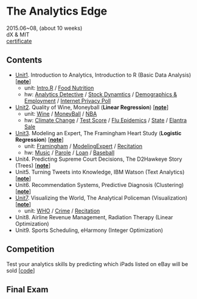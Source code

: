 # The Analytics Edge

2015.06~08, (about 10 weeks) <br>
dX & MIT <br>
[certificate](https://verify.edx.org/cert/09ffe13ef22f4893b4440cae52290bd6)


## Contents

* [Unit1](https://github.com/gritmind/review/tree/master/media/class/analytics-edge/contents/unit1). Introduction to Analytics, Introduction to R (Basic Data Analysis) [[**note**](https://1drv.ms/w/s!AllPqyV9kKUruQ-jKFW-WCGhyIfc)]
   * unit: [Intro.R](http://htmlpreview.github.io/?https://raw.githubusercontent.com/gritmind/review/master/media/class/analytics-edge/contents/unit1/introduction.html) / [Food Nutrition](http://htmlpreview.github.io/?https://raw.githubusercontent.com/gritmind/review/master/media/class/analytics-edge/contents/unit1/Unit1_Recitation.html)
   * hw: [Analytics Detective](http://htmlpreview.github.io/?https://raw.githubusercontent.com/gritmind/review/master/media/class/analytics-edge/contents/unit1/A1-1_AN_ANALYTICAL_DETECTIVE.html) / [Stock Dynamtics](http://htmlpreview.github.io/?https://raw.githubusercontent.com/gritmind/review/master/media/class/analytics-edge/contents/unit1/A1-2_STOCK_DYNAMICS.html) / [Demographics & Employment](http://htmlpreview.github.io/?https://raw.githubusercontent.com/gritmind/review/master/media/class/analytics-edge/contents/unit1/A1-3_DEMOGRAPHICS_AND_EMPLOYMENT_IN_THE_UNITED_STATES.html) / [Internet Privacy Poll](http://htmlpreview.github.io/?https://raw.githubusercontent.com/gritmind/review/master/media/class/analytics-edge/contents/unit1/A1-4_INTERNET_PRIVACY_POLL.html)
* [Unit2](https://github.com/gritmind/review/tree/master/media/class/analytics-edge/contents/unit2). Quality of Wine, Moneyball (**Linear Regression**) [[**note**](https://1drv.ms/w/s!AllPqyV9kKUrunVLv5zmfiAgy0S6)]
   * unit: [Wine](http://htmlpreview.github.io/?https://raw.githubusercontent.com/gritmind/review/master/media/class/analytics-edge/contents/unit2/Unit2_WineRegression.html) / [MoneyBall](http://htmlpreview.github.io/?https://raw.githubusercontent.com/gritmind/review/master/media/class/analytics-edge/contents/unit2/Unit2_Moneyball.html) / [NBA](http://htmlpreview.github.io/?https://raw.githubusercontent.com/gritmind/review/master/media/class/analytics-edge/contents/unit2/Unit2_Recitation.html)
   * hw: [Climate Change](http://htmlpreview.github.io/?https://raw.githubusercontent.com/gritmind/review/master/media/class/analytics-edge/contents/unit2/A2-1_CLIMATE_CHANGE.html) / [Test Score](http://htmlpreview.github.io/?https://raw.githubusercontent.com/gritmind/review/master/media/class/analytics-edge/contents/unit2/A2-2_READING_TEST_SCORES.html) / [Flu Epidemics](http://htmlpreview.github.io/?https://raw.githubusercontent.com/gritmind/review/master/media/class/analytics-edge/contents/unit2/A2-3_DETECTING_FLU_EPIDEMICS_VIA_SEARCH_ENGINE_QUERY_DATA.html) / [State](http://htmlpreview.github.io/?https://raw.githubusercontent.com/gritmind/review/master/media/class/analytics-edge/contents/unit2/A2-4_STATE_DATA.html) / [Elantra Sale](http://htmlpreview.github.io/?https://raw.githubusercontent.com/gritmind/review/master/media/class/analytics-edge/contents/unit2/A2-5_FORECASTING_ELANTRA_SALES.html)
* [Unit3](https://github.com/gritmind/review/tree/master/media/class/analytics-edge/contents/unit3). Modeling an Expert, The Framingham Heart Study (**Logistic Regression**) [[**note**](https://1drv.ms/w/s!AllPqyV9kKUruxBBp3gLG4uz7tqb)]
   * unit: [Framingham](http://htmlpreview.github.io/?https://raw.githubusercontent.com/gritmind/review/master/media/class/analytics-edge/contents/unit3/Unit3_Framingham.html) / [ModelingExpert](http://htmlpreview.github.io/?https://raw.githubusercontent.com/gritmind/review/master/media/class/analytics-edge/contents/unit3/Unit3_ModelingExpert.html) / [Recitation](http://htmlpreview.github.io/?https://raw.githubusercontent.com/gritmind/review/master/media/class/analytics-edge/contents/unit3/Unit3_Recitation.html)
   * hw: [Music](http://htmlpreview.github.io/?https://raw.githubusercontent.com/gritmind/review/master/media/class/analytics-edge/contents/unit3/A3-1_POPULARITY_OF_MUSIC_RECORDS.html) / [Parole](http://htmlpreview.github.io/?https://raw.githubusercontent.com/gritmind/review/master/media/class/analytics-edge/contents/unit3/A3-2_PREDICTING_PAROLE_VIOLATORS.html) / [Loan](http://htmlpreview.github.io/?https://raw.githubusercontent.com/gritmind/review/master/media/class/analytics-edge/contents/unit3/A3-3_PREDICTING_LOAN_REPAYMENT.html) / [Baseball](http://htmlpreview.github.io/?https://raw.githubusercontent.com/gritmind/review/master/media/class/analytics-edge/contents/unit3/A3-4_PREDICTING_THE_BASEBALL_WORLD_SERIES_CHAMPION.html)
* Unit4. Predicting Supreme Court Decisions, The D2Hawkeye Story (Trees) [[**note**](https://1drv.ms/w/s!AllPqyV9kKUrwWAj0J7Pym-1bVlg)]
* Unit5. Turning Tweets into Knowledge, IBM Watson (Text Analytics) [[**note**](https://1drv.ms/w/s!AllPqyV9kKUrwV6wx2xXfCA8V8nw)]
* Unit6. Recommendation Systems, Predictive Diagnosis (Clustering) [[**note**](https://1drv.ms/w/s!AllPqyV9kKUrwV_QjWVnoJ-RvGuR)]
* [Unit7](https://github.com/gritmind/review/tree/master/media/class/analytics-edge/contents/unit7). Visualizing the World, The Analytical Policeman (Visualization) [[**note**](https://1drv.ms/w/s!AllPqyV9kKUrwyuiM_1AFEZMg5CM)]
   * unit: [WHO](http://htmlpreview.github.io/?https://raw.githubusercontent.com/gritmind/review/master/media/class/analytics-edge/contents/unit7/Unit7_WHO.html) / [Crime](http://htmlpreview.github.io/?https://raw.githubusercontent.com/gritmind/review/master/media/class/analytics-edge/contents/unit7/Unit7_Crime.html) / [Recitation](http://htmlpreview.github.io/?https://raw.githubusercontent.com/gritmind/review/master/media/class/analytics-edge/contents/unit7/Unit7_Recitation.html)
* Unit8. Airline Revenue Management, Radiation Therapy (Linear Optimization)
* Unit9. Sports Scheduling, eHarmony (Integer Optimization)

## Competition	
Test your analytics skills by predicting which iPads listed on eBay will be sold [[code](https://github.com/gritmind/review/tree/master/media/class/analytics-edge/competition)]

## Final Exam



